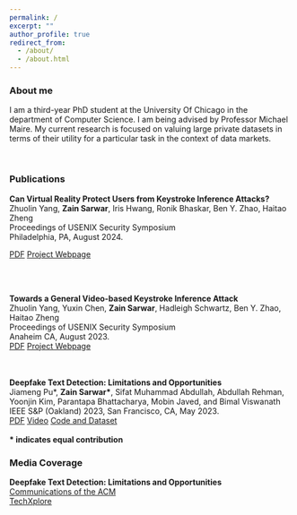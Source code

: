 ```yaml
---
permalink: /
excerpt: ""
author_profile: true
redirect_from: 
  - /about/
  - /about.html
---
```


<head>
<link rel="stylesheet" href="https://cdn.jsdelivr.net/npm/bootstrap@4.3.1/dist/css/bootstrap.min.css" integrity="sha384-ggOyR0iXCbMQv3Xipma34MD+dH/1fQ784/j6cY/iJTQUOhcWr7x9JvoRxT2MZw1T" crossorigin="anonymous">
</head>

<div>

<h3>About me</h3>

I am a third-year PhD student at the University Of Chicago in the department of Computer Science. I am being advised by Professor Michael Maire. My current research is focused on valuing large private datasets in terms of their utility for a particular task in the context of data markets. 

</div>

<div>
<br>
<h3>Publications</h3>

<b>Can Virtual Reality Protect Users from Keystroke Inference Attacks?</b>
<br>Zhuolin Yang, <b>Zain Sarwar</b>, Iris Hwang, Ronik Bhaskar, Ben Y. Zhao, Haitao Zheng
<br>Proceedings of USENIX Security Symposium
<br>Philadelphia, PA, August 2024.
<br>

<a href="https://arxiv.org/abs/2310.16191" class="btn-sm btn-success text-decoration-none">PDF</a>
<a href="https://sandlab.cs.uchicago.edu/vrkeystroke/" class="btn-sm btn-danger text-decoration-none">Project Webpage</a>

<br>
<br>

<b>Towards a General Video-based Keystroke Inference Attack</b>
<br>Zhuolin Yang, Yuxin Chen, <b>Zain Sarwar</b>, Hadleigh Schwartz, Ben Y. Zhao, Haitao Zheng
<br>Proceedings of USENIX Security Symposium
<br>Anaheim CA, August 2023.
<br>
<a href="/Papers/keystroke-usenix23.pdf" class="btn-sm btn-success text-decoration-none">PDF</a>
<a href="https://sandlab.cs.uchicago.edu/keystroke" class="btn-sm btn-danger text-decoration-none">Project Webpage</a>

<br>
<br>
<b>Deepfake Text Detection: Limitations and Opportunities</b>
<br>Jiameng Pu*, <b>Zain Sarwar*</b>, Sifat Muhammad Abdullah, Abdullah Rehman, Yoonjin Kim, Parantapa Bhattacharya, Mobin Javed, and Bimal Viswanath
<br>IEEE S&P (Oakland) 2023, San Francisco, CA, May 2023.
<br>
<a href="https://arxiv.org/abs/2210.09421" class="btn-sm btn-success text-decoration-none">PDF</a>
<a href="https://www.youtube.com/watch?v=UEjWBVc85tc" class="btn-sm btn-primary text-decoration-none">Video</a>
<a href="https://github.com/jmpu/DeepfakeTextDetection" class="btn-sm btn-danger text-decoration-none">Code and Dataset</a>
</div>
<br>
<b> * indicates equal contribution</b>
<br>
<h3>Media Coverage</h3>

<b>Deepfake Text Detection: Limitations and Opportunities</b>
<br>
<a href="https://cacm.acm.org/magazines/2023/7/274036-the-rise-of-the-chatbots/fulltext" >Communications of the ACM</a>
<br>
<a href="https://techxplore.com/news/2022-11-strengths-limitations-approaches-deepfake-text.html" >TechXplore</a>



